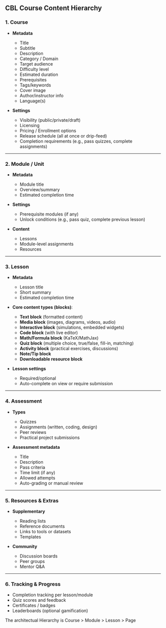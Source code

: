 ## **CBL Course Content Hierarchy**

### **1. Course**

* **Metadata**

  * Title
  * Subtitle
  * Description
  * Category / Domain
  * Target audience
  * Difficulty level
  * Estimated duration
  * Prerequisites
  * Tags/keywords
  * Cover image
  * Author/instructor info
  * Language(s)
* **Settings**

  * Visibility (public/private/draft)
  * Licensing
  * Pricing / Enrollment options
  * Release schedule (all at once or drip-feed)
  * Completion requirements (e.g., pass quizzes, complete assignments)

---

### **2. Module / Unit**

* **Metadata**

  * Module title
  * Overview/summary
  * Estimated completion time
* **Settings**

  * Prerequisite modules (if any)
  * Unlock conditions (e.g., pass quiz, complete previous lesson)
* **Content**

  * Lessons
  * Module-level assignments
  * Resources

---

### **3. Lesson**

* **Metadata**

  * Lesson title
  * Short summary
  * Estimated completion time
* **Core content types (blocks)**:

  * **Text block** (formatted content)
  * **Media block** (images, diagrams, videos, audio)
  * **Interactive block** (simulations, embedded widgets)
  * **Code block** (with live editor)
  * **Math/Formula block** (KaTeX/MathJax)
  * **Quiz block** (multiple choice, true/false, fill-in, matching)
  * **Activity block** (practical exercises, discussions)
  * **Note/Tip block**
  * **Downloadable resource block**
* **Lesson settings**

  * Required/optional
  * Auto-complete on view or require submission

---

### **4. Assessment**

* **Types**

  * Quizzes
  * Assignments (written, coding, design)
  * Peer reviews
  * Practical project submissions
* **Assessment metadata**

  * Title
  * Description
  * Pass criteria
  * Time limit (if any)
  * Allowed attempts
  * Auto-grading or manual review

---

### **5. Resources & Extras**

* **Supplementary**

  * Reading lists
  * Reference documents
  * Links to tools or datasets
  * Templates
* **Community**

  * Discussion boards
  * Peer groups
  * Mentor Q\&A

---

### **6. Tracking & Progress**

* Completion tracking per lesson/module
* Quiz scores and feedback
* Certificates / badges
* Leaderboards (optional gamification)


The architectual Hierarchy is Course > Module > Lesson > Page
